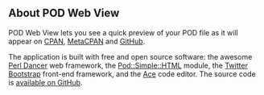 About POD Web View
------------------

POD Web View lets you see a quick preview of your POD file as it will appear on
[CPAN](http://cpan.org/), [MetaCPAN](https://metacpan.org) and [GitHub](https://github.com).

The application is built with free and open source software: the awesome
[Perl Dancer](http://perldancer.org) web framework, the [Pod::Simple::HTML](http://search.cpan.org/perldoc?Pod::Simple::HTML) module, the [Twitter Bootstrap](http://getbootstrap.com/) front-end framework, and the [Ace](http://ace.c9.io/) code editor. The source code is [available on GitHub](https://github.com/odyniec/POD-Web-View).
